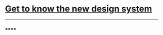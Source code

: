 # [**Get to know the new design system**](https://developer.apple.com/videos/play/wwdc2025/356)

---

### ****
